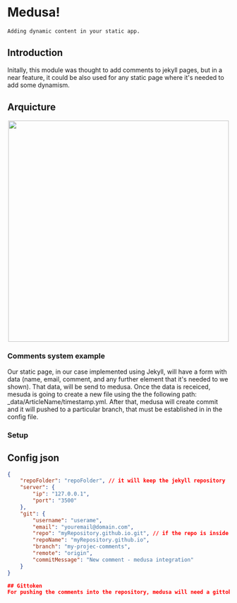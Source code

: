 # Medusa!
    Adding dynamic content in your static app.

## Introduction 
Initally, this module was thought to add comments to jekyll pages, but in a near feature, it could be also used for any static page where it's needed to add some dynamism. 

## Arquicture

<p align="center">
    <img src="https://cdn.pbrd.co/images/9xmbgFhvM.png" width="500px"></img>
</p>

### Comments system example
Our static page, in our case implemented using Jekyll, will have a form with data (name, email, comment, and any further element that it's needed to we shown). That data, will be send to medusa. Once the data is receiced, mesuda is  going to create a new file using the the following path: _data/ArticleName/timestamp.yml. 
After that, medusa will create commit and it will pushed to a particular branch, that must be established in in the config file. 

### Setup
## Config json 

```json
{
    "repoFolder": "repoFolder", // it will keep the jekyll repository
    "server": {
        "ip": "127.0.0.1",
        "port": "3500"
    },
    "git": {
        "username": "userame",
        "email": "youremail@domain.com",
        "repo": "myRepository.github.io.git", // if the repo is inside an organization => organization/myRepository.github.io.git
        "repoName": "myRepository.github.io",
        "branch": "my-projec-comments",
        "remote": "origin",
        "commitMessage": "New comment - medusa integration"
    }
}

## Gittoken
For pushing the comments into the repository, medusa will need a gittoken. [Creating a personal token in github](https://help.github.com/articles/creating-a-personal-access-token-for-the-command-line/) after that, the token should be copied inside a .gittoken file.

```

